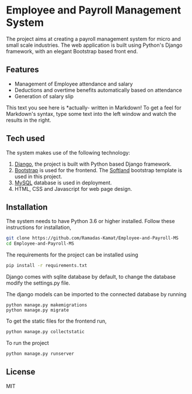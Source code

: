 # Employee and Payroll Management System

The project aims at creating a payroll management system for micro and small scale industries. The web application is built using Python's Django framework, with an elegant Bootstrap based front end. 





## Features

- Management of Employee attendance and salary
- Deductions and overtime benefits automatically based on attendance
- Generation of salary slip 



This text you see here is *actually- written in Markdown! To get a feel
for Markdown's syntax, type some text into the left window and
watch the results in the right.

## Tech used

The system makes use of the following technology:

1. [Django](https://www.djangoproject.com), the project is built with Python based Django framework.
2. [Bootstrap](https://getbootstrap.com) is used for the frontend. The [Softland](https://bootstrapmade.com/softland-bootstrap-app-landing-page-template/) bootstrap template is used in this project.
3. [MySQL](https://mysql.com) database is used in deployment.
4. HTML, CSS and Javascript for web page design.



## Installation
The system needs to have Python 3.6 or higher installed.
Follow these instructions for installation,



```sh
git clone https://github.com/Ramadas-Kamat/Employee-and-Payroll-MS
cd Employee-and-Payroll-MS
```

The requirements for the project can be installed using

```sh
pip install -r requirements.txt
```

Django comes with sqlite database by default, to change the database modify the settings.py file.

The django models can be imported to the connected database by running

```
python manage.py makemigrations
python manage.py migrate
```

To get the static files for the frontend run,

```sh
python manage.py collectstatic
```
To run the project

```sh
python manage.py runserver
```

## License
MIT
